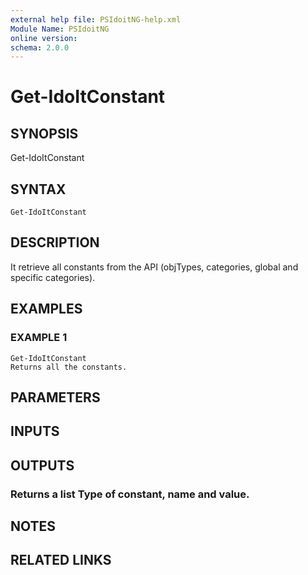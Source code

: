 ```yaml
---
external help file: PSIdoitNG-help.xml
Module Name: PSIdoitNG
online version:
schema: 2.0.0
---
```


# Get-IdoItConstant

## SYNOPSIS
Get-IdoItConstant

## SYNTAX

```
Get-IdoItConstant
```

## DESCRIPTION
It retrieve all constants from the API (objTypes, categories, global and specific categories).

## EXAMPLES

### EXAMPLE 1
```
Get-IdoItConstant
Returns all the constants.
```

## PARAMETERS

## INPUTS

## OUTPUTS

### Returns a list Type of constant, name and value.
## NOTES

## RELATED LINKS

